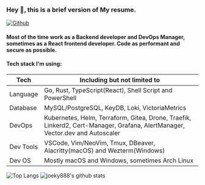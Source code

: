 ### Hey 👋, this is a brief version of My resume.

[![Github](https://img.shields.io/github/followers/joeky888?label=Follow&style=social)](https://github.com/joeky888)

#### Most of the time work as a Backend developer and DevOps Manager, sometimes as a React frontend developer. Code as performant and secure as possible.

#### Tech stack I'm using:

| Tech      | Including but not limited to                                                                                                 |
| --------- | ---------------------------------------------------------------------------------------------------------------------------- |
| Language  | Go, Rust, TypeScript(React), Shell Script and PowerShell                                                                     |
| Database  | MySQL/PostgreSQL, KeyDB, Loki, VictoriaMetrics                                                                               |
| DevOps    | Kubernetes, Helm, Terraform, Gitea, Drone, Traefik, Linkerd2, Cert-Manager, Grafana, AlertManager, Vector.dev and Autoscaler |
| Dev Tools | VSCode, Vim/NeoVim, Tmux, DBeaver, Alacritty(macOS) and Wezterm(Windows)                                                     |
| Dev OS    | Mostly macOS and Windows, sometimes Arch Linux                                                                               |

![Top Langs](https://github-readme-stats.vercel.app/api/top-langs/?username=joeky888&hide=html&theme=dark)
![joeky888's github stats](https://github-readme-stats.vercel.app/api?username=joeky888&show_icons=true&count_private=true&line_height=40&theme=synthwave)

